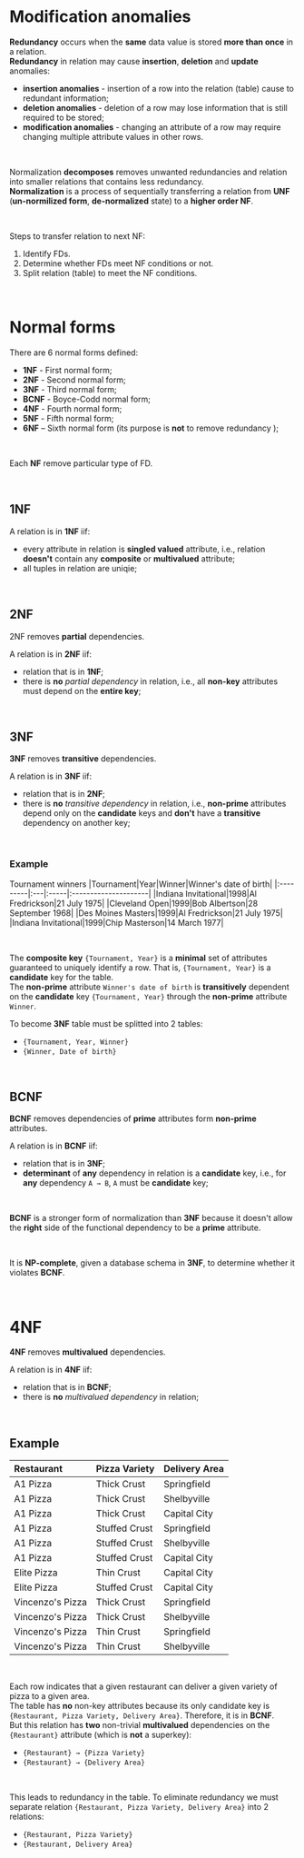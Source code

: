 # Modification anomalies
**Redundancy** occurs when the **same** data value is stored **more than once** in a relation.<br>
**Redundancy** in relation may cause **insertion**, **deletion** and **update** anomalies:
- **insertion anomalies** - insertion of a row into the relation (table) cause to redundant information;
- **deletion anomalies** - deletion of a row may lose information that is still required to be stored;
- **modification anomalies** - changing an attribute of a row may require changing multiple attribute values in other rows.

<br>

Normalization **decomposes** removes unwanted redundancies and relation into smaller relations that contains less redundancy.<br>
**Normalization** is a process of sequentially transferring a relation from **UNF** (**un-normilized form**, **de-normalized** state) to a **higher order NF**.<br>

<br>

Steps to transfer relation to next NF:
1. Identify FDs.
2. Determine whether FDs meet NF conditions or not.
3. Split relation (table) to meet the NF conditions.

<br>

# Normal forms
There are 6 normal forms defined:
- **1NF** - First normal form;
- **2NF** - Second normal form;
- **3NF** - Third normal form;
- **BCNF** - Boyce-Codd normal form;
- **4NF** - Fourth normal form;
- **5NF** - Fifth normal form;
- **6NF** – Sixth normal form (its purpose is **not** to remove redundancy );

<br>

Each **NF** remove particular type of FD.<br>

<br>

## 1NF
A relation is in **1NF** iif:
- every attribute in relation is **singled valued** attribute, i.e., relation **doesn't** contain any **composite** or **multivalued** attribute;
- all tuples in relation are uniqie;

<br>

## 2NF
2NF removes **partial** dependencies.<br>

A relation is in **2NF** iif:
- relation that is in **1NF**;
- there is **no** *partial dependency* in relation, i.e., all **non-key** attributes must depend on the **entire key**;

<br>

## 3NF
**3NF** removes **transitive** dependencies.<br>

A relation is in **3NF** iif:
- relation that is in **2NF**;
- there is **no** *transitive dependency* in relation, i.e., **non-prime** attributes depend only on the **candidate** keys and **don't** have a **transitive** dependency on another key;

<br>

### Example

Tournament winners
|Tournament|Year|Winner|Winner's date of birth|
|:---------|:---|:-----|:---------------------|
|Indiana Invitational|1998|Al Fredrickson|21 July 1975|
|Cleveland Open|1999|Bob Albertson|28 September 1968|
|Des Moines Masters|1999|Al Fredrickson|21 July 1975|
|Indiana Invitational|1999|Chip Masterson|14 March 1977|

<br>

The **composite key** `{Tournament, Year}` is a **minimal** set of attributes guaranteed to uniquely identify a row. That is, `{Tournament, Year}` is a **candidate** key for the table.<br>
The **non-prime** attribute `Winner's date of birth` is **transitively** dependent on the **candidate** key `{Tournament, Year}` through the **non-prime** attribute `Winner`.<br>

To become **3NF** table must be splitted into 2 tables:
- `{Tournament, Year, Winner}`
- `{Winner, Date of birth}`

<br>

## BCNF
**BCNF** removes dependencies of **prime** attributes form **non-prime** attributes.<br>

A relation is in **BCNF** iif:
- relation that is in **3NF**;
- **determinant** of **any** dependency in relation is a **candidate** key, i.e., for **any** dependency `A → B`, `A` must be **candidate** key;

<br>

**BCNF** is a stronger form of normalization than **3NF** because it doesn't allow the **right** side of the functional dependency to be a **prime** attribute.

<br>

It is **NP-complete**, given a database schema in **3NF**, to determine whether it violates **BCNF**.

<br>

# 4NF
**4NF** removes **multivalued** dependencies.<br>

A relation is in **4NF** iif:
- relation that is in **BCNF**;
- there is **no** *multivalued dependency* in relation;

<br>

## Example
|Restaurant|Pizza Variety|Delivery Area|
|:---------|:------------|:------------|
|A1 Pizza|Thick Crust|Springfield|
|A1 Pizza|Thick Crust|Shelbyville|
|A1 Pizza|Thick Crust|Capital City|
|A1 Pizza|Stuffed Crust|Springfield|
|A1 Pizza|Stuffed Crust|Shelbyville|
|A1 Pizza|Stuffed Crust|Capital City|
|Elite Pizza|Thin Crust|Capital City|
|Elite Pizza|Stuffed Crust|Capital City|
|Vincenzo's Pizza|Thick Crust|Springfield|
|Vincenzo's Pizza|Thick Crust|Shelbyville|
|Vincenzo's Pizza|Thin Crust|Springfield|
|Vincenzo's Pizza|Thin Crust|Shelbyville|

<br>

Each row indicates that a given restaurant can deliver a given variety of pizza to a given area.<br>
The table has **no** non-key attributes because its only candidate key is `{Restaurant, Pizza Variety, Delivery Area}`. Therefore, it is in **BCNF**.<br>
But this relation has **two** non-trivial **multivalued** dependencies on the `{Restaurant}` attribute (which is **not** a superkey):
- `{Restaurant} → {Pizza Variety}`
- `{Restaurant} → {Delivery Area}`

<br>

This leads to redundancy in the table. To eliminate redundancy we must separate relation `{Restaurant, Pizza Variety, Delivery Area}` into 2 relations:
- `{Restaurant, Pizza Variety}`
- `{Restaurant, Delivery Area}`
